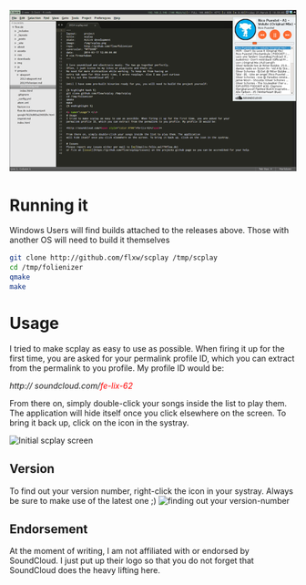 ![](https://github.com/flxw/scplay/blob/master/images/playing2.png)

# Running it
Windows Users will find builds attached to the releases above.
Those with another OS will need to build it themselves

``` bash
git clone http://github.com/flxw/scplay /tmp/scplay
cd /tmp/folienizer
qmake
make
```

# Usage
I tried to make scplay as easy to use as possible. When firing it up for the first time, you are asked for your
permalink profile ID, which you can extract from the permalink to you profile. My profile ID would be:

*http:// soundcloud.com/<span style="color:#f00">fe-lix-62</span>*

From there on, simply double-click your songs inside the list to play them. The application
will hide itself once you click elsewhere on the screen. To bring it back up, click on the icon in the systray.

![Initial scplay screen](https://github.com/flxw/scplay/tree/master/images/initial.png)

## Version
To find out your version number, right-click the icon in your systray. Always be sure to make use of the latest one ;)
![finding out your version-number](https://github.com/flxw/scplay/tree/master/images/finding-version-number.png)

## Endorsement
At the moment of writing, I am not affiliated with or endorsed by SoundCloud.
I just put up their logo so that you do not forget that SoundCloud does the heavy lifting here.